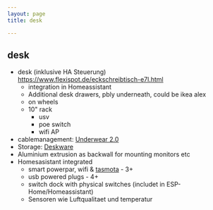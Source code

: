 ```yaml
---
layout: page
title: desk

---
```

## desk

- desk (inklusive HA Steuerung) https://www.flexispot.de/eckschreibtisch-e7l.html
    - integration in Homeassistant
    - Additional desk drawers, pbly underneath, could be ikea alex
    - on wheels
    - 10" rack
        - usv
        - poe switch
        - wifi AP
- cablemanagement: [Underwear 2.0](https://handsonkatie.com/underware-2-0-the-made-to-measure-collection/)
- Storage: [Deskware](https://makerworld.com/en/models/1331760-deskware-a-modular-desk-system?from=search#profileId-1370168)
- Aluminium extrusion as backwall for mounting monitors etc
- Homesasistant integrated
    - smart powerpar, wifi & [tasmota](https://github.com/arendst/Tasmota) - 3+
    - usb powered plugs - 4+
    - switch dock with physical switches (includet in ESP-Home/Homeassistant)
    - Sensoren wie Luftqualitaet und temperatur 

